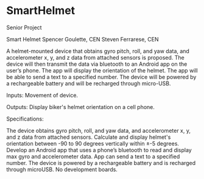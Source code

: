 # SmartHelmet
Senior Project


Smart Helmet
Spencer Goulette, CEN
Steven Ferrarese, CEN

A helmet-mounted device that obtains gyro pitch, roll, and yaw data, and accelerometer x, y, and z data from attached sensors is proposed.  The device will then transmit the data via bluetooth to an Android app on the user’s phone. The app will display the orientation of the helmet. The app will be able to send a text to a specified number. The device will be powered by a rechargeable battery and will be recharged through micro-USB.

Inputs:
Movement of device.

Outputs:
Display biker's helmet orientation on a cell phone.

Specifications:

The device obtains gyro pitch, roll, and yaw data, and accelerometer x, y, and z data from attached sensors.
Calculate and display helmet's orientation between -90 to 90 degrees vertically within ±-5 degrees.
Develop an Android app that uses a phone’s bluetooth to read and display max gyro and accelerometer data.
App can send a text to a specified number.
The device is powered by a rechargeable battery and is recharged through microUSB.
No development boards.

